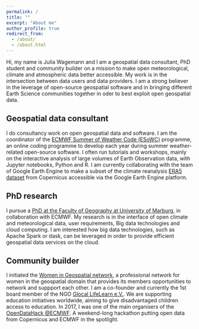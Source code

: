 ```yaml
---
permalink: /
title: ""
excerpt: "About me"
author_profile: true
redirect_from: 
  - /about/
  - /about.html
---
```



Hi, my name is Julia Wagemann and I am a geospatial data consultant, PhD student and community builder on a mission to make open meteorological, climate and atmospheric data better accessible. My work is in the intersection between data users and data providers. I am a strong believer in the leverage of open-source geospatial software and in bringing different Earth Science communities together in oder to best exploit open geospatial data.

Geospatial data consultant
------
I do consultancy work on open geospatial data and software. I am the coordinator of the [ECMWF Summer of Weather Code (ESoWC)](https://github.com/esowc) programme, an online coding programme to develop each year during summer weather-related open-source software. I often run tutorials and workshops, mainly on the interactive analysis of large volumes of Earth Observation data, with Jupyter notebooks, Python and R. I am currently collaborating with the team of Google Earth Engine to make a subset of the climate reanalysis [ERA5 dataset](https://cds.climate.copernicus.eu/cdsapp#!/dataset/reanalysis-era5-single-levels?tab=overview) from Copernicus accessible via the Google Earth Engine platform.

PhD research
------
I pursue a [PhD at the Faculty of Geography at University of Marburg](http://vhrz669.hrz.uni-marburg.de/lcrs/content_subprojects.do?phase=1&subpage=aims&subprojectid=1013), in collaboration with ECMWF. My research is in the interface of open climate and meteorological data, user requirements, Big data technologies and cloud computing. I am interested how big data technologies, such as Apache Spark or dask, can be leveraged in order to provide efficient geospatial data services on the cloud.

Community builder
------
I initiated the [Women in Geospatial network](http://twitter.com/geospatialwomen), a professional network for women in the geospatial domain that provides its members opportunities to network and suppport each other.
I am a co-founder and currently the 1st board member of the NGO [Glocal LifeLearn e.V.](https://glocal-lifelearn.org). We are supporting education initiatives worldwide, aiming to give disadvantaged children access to education. 
In 2017, I was one of the main organisers of the [OpenDataHack @ECMWF](https://www.ecmwf.int/en/learning/workshops/opendatahack-ecmwf-beyond-weather-explore-creative-uses-open-data). A weekend-long hackathon putting open data from Copernicus and ECMWF in the spotlight.



